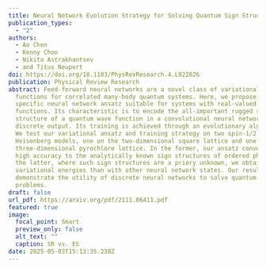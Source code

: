 ```yaml
---
title: Neural Network Evolution Strategy for Solving Quantum Sign Structures
publication_types:
  - "2"
authors:
  - Ao Chen
  - Kenny Choo
  - Nikita Astrakhantsev
  - and Titus Neupert
doi: https://doi.org/10.1103/PhysRevResearch.4.L022026
publication: Physical Review Research
abstract: Feed-forward neural networks are a novel class of variational wave
  functions for correlated many-body quantum systems. Here, we propose a
  specific neural network ansatz suitable for systems with real-valued wave
  functions. Its characteristic is to encode the all-important rugged sign
  structure of a quantum wave function in a convolutional neural network with
  discrete output. Its training is achieved through an evolutionary algorithm.
  We test our variational ansatz and training strategy on two spin-1/2
  Heisenberg models, one on the two-dimensional square lattice and one on the
  three-dimensional pyrochlore lattice. In the former, our ansatz converges with
  high accuracy to the analytically known sign structures of ordered phases. In
  the latter, where such sign structures are a priory unknown, we obtain better
  variational energies than with other neural network states. Our results
  demonstrate the utility of discrete neural networks to solve quantum many-body
  problems.
draft: false
url_pdf: https://arxiv.org/pdf/2111.06411.pdf
featured: true
image:
  focal_point: Smart
  preview_only: false
  alt_text: ""
  caption: SR vs. ES
date: 2025-05-03T15:13:35.238Z
---
```

